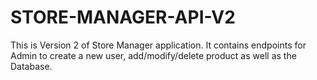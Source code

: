 # STORE-MANAGER-API-V2
This is Version 2 of Store Manager application. It contains endpoints for Admin to create a new user, add/modify/delete product as well as the Database.

